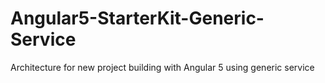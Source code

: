 # Angular5-StarterKit-Generic-Service
Architecture for new project building with Angular 5 using generic service
